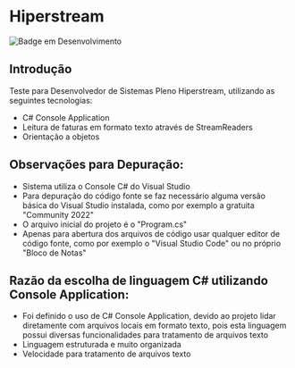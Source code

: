 # Hiperstream

![Badge em Desenvolvimento](https://img.shields.io/static/v1?label=STATUS&message=FINALIZADO&color=GREEN&style=for-the-badge)

## Introdução
Teste para Desenvolvedor de Sistemas Pleno Hiperstream, utilizando as seguintes tecnologias:
* C# Console Application
* Leitura de faturas em formato texto através de StreamReaders
* Orientação a objetos

## Observações para Depuração:
* Sistema utiliza o Console C# do Visual Studio 
* Para depuração do código fonte se faz necessário alguma versão básica do Visual Studio instalada, como por exemplo a gratuita "Community 2022"
* O arquivo inicial do projeto é o "Program.cs"
* Apenas para abertura dos arquivos de código usar qualquer editor de código fonte, como por exemplo o "Visual Studio Code" ou no próprio "Bloco de Notas"
 
## Razão da escolha de linguagem C# utilizando Console Application:
* Foi definido o uso de C# Console Application, devido ao projeto lidar diretamente com arquivos locais em formato texto, pois esta linguagem possui diversas funcionalidades para tratamento de arquivos texto
* Linguagem estruturada e muito organizada
* Velocidade para tratamento de arquivos texto 
